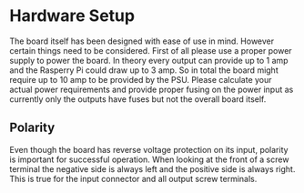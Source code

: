 # Hardware Setup

The board itself has been designed with ease of use in mind. However certain things need
to be considered.
First of all please use a proper power supply to power the board. In theory every output
can provide up to 1 amp and the Rasperry Pi could draw up to 3 amp. So in total the board might
require up to 10 amp to be provided by the PSU. Please calculate your actual power requirements
and provide proper fusing on the power input as currently only the outputs have fuses but not
the overall board itself.

## Polarity

Even though the board has reverse voltage protection on its input, polarity is important for
successful operation. When looking at the front of a screw terminal the negative side is always left
and the positive side is always right. This is true for the input connector and all output screw 
terminals.
